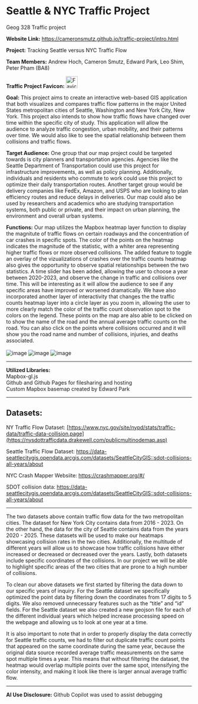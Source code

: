 # Seattle & NYC Traffic Project
Geog 328 Traffic project

**Website Link:** https://cameronsmutz.github.io/traffic-project/intro.html

**Project:** Tracking Seattle versus NYC Traffic Flow

**Team Members:** Andrew Hoch, Cameron Smutz, Edward Park, Leo Shim, Peter Pham (BA8) 

**Traffic Project Favicon:**
<img src="path/to/favicon.png" alt="Favicon" width="32" height="32">  

**Goal:** This project aims to create an interactive web-based GIS application that both visualizes and compares traffic flow patterns in the major United States metropolitan cities of Seattle, Washington and New York City, New York. This project also intends to show how traffic flows have changed over time within the specific city of study. This application will allow the audience to analyze traffic congestion, urban mobility, and their patterns over time. We would also like to see the spatial relationship between them collisions and traffic flows.

**Target Audience:**  One group that our map project could be targeted towards is city planners and transportation agencies. Agencies like the Seattle Department of Transportation could use this project for infrastructure improvements, as well as policy planning. Additionally, individuals and residents who commute to work could use this project to optimize their daily transportation routes. Another target group would be delivery companies like FedEx, Amazon, and USPS who are looking to plan efficiency routes and reduce delays in deliveries. Our map could also be used by researchers and academics who are studying transportation systems, both public or private, and their impact on urban planning, the environment and overall urban systems. 

**Functions:** Our map utilizes the Mapbox heatmap layer function to display the magnitute of traffic flows on certain roadways and the concentration of car crashes in specific spots. The color of the points on the heatmap indicates the magnitude of the statistic, with a whiter area representing higher traffic flows or more observed collisions. The added feature to toggle an overlay of the vizualizations of crashes over the traffic counts heatmap also gives the opportunity to observe spatial relationships between the two statistics. A time slider has been added, allowing the user to choose a year between 2020-2023, and observe the change in traffic and collisions over time. This will be interesting as it will allow the audience to see if any specific areas have improved or worsened dramatically. We have also incorporated another layer of interactivity that changes the the traffic counts heatmap layer into a circle layer as you zoom in, allowing the user to more clearly match the color of the traffic count observation spot to the colors on the legend. These points on the map are also able to be clicked on to show the name of the road and the annual average traffic counts on the road. You can also click on the points where collisions occurred and it will show you the road name and number of collisions, injuries, and deaths associated.
<br>
<br>
![image](https://github.com/user-attachments/assets/8c6b9ed5-86e2-4bf4-9b37-d09695c2afbc)
![image](https://github.com/user-attachments/assets/ec60884f-0add-40c0-beeb-b766b3bccc3e)
![image](https://github.com/user-attachments/assets/9211de99-609e-4e8d-9f1d-439154a730e7)


---

**Utilized Libraries:** <br>
Mapbox-gl.js  
Github and Github Pages for filesharing and hosting  
Custom Mapbox basemap created by Edward Park

---

## Datasets:

NY Traffic Flow Dataset: [https://www.nyc.gov/site/nypd/stats/traffic-data/traffic-data-collision.page](https://nysdottrafficdata.drakewell.com/publicmultinodemap.asp)

Seattle Traffic Flow Dataset: https://data-seattlecitygis.opendata.arcgis.com/datasets/SeattleCityGIS::sdot-collisions-all-years/about

NYC Crash Mapper Websiite: https://crashmapper.org/#/

SDOT collision data: https://data-seattlecitygis.opendata.arcgis.com/datasets/SeattleCityGIS::sdot-collisions-all-years/about

---

The two datasets above contain traffic flow data for the two metropolitan cities. The dataset for New York City contains data from 2016 - 2023. On the other hand, the data for the city of Seattle contains data from the years 2020 - 2025. These datasets will be used to make our heatmaps showcasing collision rates in the two cities. Additionally, the multitude of different years will allow us to showcase how traffic collisions have either increased or decreased or decreased over the years. Lastly, both datasets include specific coordinates of the collisions. In our project we will be able to highlight specific areas of the two cities that are prone to a high number of collisions. 

To clean our above datasets we first started by filtering the data down to our specific years of inquiry. For the Seattle dataset we specifically optimized the point data by filtering down the coordinates from 17 digits to 5 digits. We also removed unnecessary features such as the “title” and “id” fields. For the Seattle dataset we also created a new geojson file for each of the different individual years which helped increase processing speed on the webpage and allowing us to look at one year at a time.

It is also important to note that in order to properly display the data correctly for Seattle traffic counts, we had to filter out duplicate traffic count points that appeared on the same coordinate during the same year, because the original data source recorded average traffic measurements on the same spot multiple times a year. This means that without filtering the dataset, the heatmap would overlap multiple points over the same spot, intensifying the color intensity, and making it look like there is larger annual average traffic flow.

---

**AI Use Disclosure:**
Github Copilot was used to assist debugging
